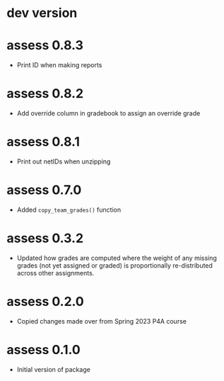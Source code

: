 # dev version

# assess 0.8.3

- Print ID when making reports

# assess 0.8.2

- Add override column in gradebook to assign an override grade

# assess 0.8.1

- Print out netIDs when unzipping

# assess 0.7.0

- Added `copy_team_grades()` function

# assess 0.3.2

- Updated how grades are computed where the weight of any missing grades (not yet assigned or graded) is proportionally re-distributed across other assignments.

# assess 0.2.0

- Copied changes made over from Spring 2023 P4A course

# assess 0.1.0

- Initial version of package
